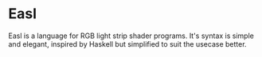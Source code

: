 # Easl

Easl is a language for RGB light strip shader programs.
It's syntax is simple and elegant, inspired by Haskell but simplified to suit the usecase better.
